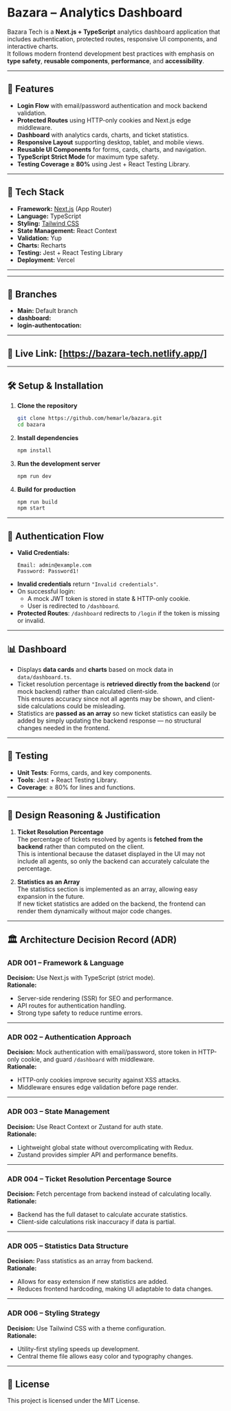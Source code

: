 # Bazara – Analytics Dashboard

Bazara Tech is a **Next.js + TypeScript** analytics dashboard application that includes authentication, protected routes, responsive UI components, and interactive charts.  
It follows modern frontend development best practices with emphasis on **type safety**, **reusable components**, **performance**, and **accessibility**.

---

## 📌 Features

- **Login Flow** with email/password authentication and mock backend validation.
- **Protected Routes** using HTTP-only cookies and Next.js edge middleware.
- **Dashboard** with analytics cards, charts, and ticket statistics.
- **Responsive Layout** supporting desktop, tablet, and mobile views.
- **Reusable UI Components** for forms, cards, charts, and navigation.
- **TypeScript Strict Mode** for maximum type safety.
- **Testing Coverage ≥ 80%** using Jest + React Testing Library.

---

## 🚀 Tech Stack

- **Framework:** [Next.js](https://nextjs.org/) (App Router)
- **Language:** TypeScript
- **Styling:** [Tailwind CSS](https://tailwindcss.com/)
- **State Management:** React Context
- **Validation:** Yup 
- **Charts:** Recharts
- **Testing:** Jest + React Testing Library
- **Deployment:** Vercel

---

---

## 🚀 Branches

- **Main:** Default branch
- **dashboard:** 
- **login-authentocation:** 
---


## 🚀 Live Link: [https://bazara-tech.netlify.app/]

---

## 🛠 Setup & Installation

1. **Clone the repository**
   ```bash
   git clone https://github.com/hemarle/bazara.git
   cd bazara
   ```

2. **Install dependencies**
   ```bash
   npm install
   ```

3. **Run the development server**
   ```bash
   npm run dev
   ```

4. **Build for production**
   ```bash
   npm run build
   npm start
   ```



---

## 🔑 Authentication Flow

- **Valid Credentials:**
  ```
  Email: admin@example.com
  Password: Password1!
  ```
- **Invalid credentials** return `"Invalid credentials"`.
- On successful login:
  - A mock JWT token is stored in state & HTTP-only cookie.
  - User is redirected to `/dashboard`.
- **Protected Routes**: `/dashboard` redirects to `/login` if the token is missing or invalid.

---

## 📊 Dashboard

- Displays **data cards** and **charts** based on mock data in `data/dashboard.ts`.
- Ticket resolution percentage is **retrieved directly from the backend** (or mock backend) rather than calculated client-side.  
  This ensures accuracy since not all agents may be shown, and client-side calculations could be misleading.
- Statistics are **passed as an array** so new ticket statistics can easily be added by simply updating the backend response — no structural changes needed in the frontend.

---

## 🧪 Testing

- **Unit Tests**: Forms, cards, and key components.
- **Tools**: Jest + React Testing Library.
- **Coverage**: ≥ 80% for lines and functions.

---

## 🎯 Design Reasoning & Justification

1. **Ticket Resolution Percentage**  
   The percentage of tickets resolved by agents is **fetched from the backend** rather than computed on the client.  
   This is intentional because the dataset displayed in the UI may not include all agents, so only the backend can accurately calculate the percentage.

2. **Statistics as an Array**  
   The statistics section is implemented as an array, allowing easy expansion in the future.  
   If new ticket statistics are added on the backend, the frontend can render them dynamically without major code changes.

---

## 🏛 Architecture Decision Record (ADR)

### ADR 001 – Framework & Language
**Decision:** Use Next.js with TypeScript (strict mode).  
**Rationale:**  
- Server-side rendering (SSR) for SEO and performance.  
- API routes for authentication handling.  
- Strong type safety to reduce runtime errors.  

---

### ADR 002 – Authentication Approach
**Decision:** Mock authentication with email/password, store token in HTTP-only cookie, and guard `/dashboard` with middleware.  
**Rationale:**  
- HTTP-only cookies improve security against XSS attacks.  
- Middleware ensures edge validation before page render.  

---

### ADR 003 – State Management
**Decision:** Use React Context or Zustand for auth state.  
**Rationale:**  
- Lightweight global state without overcomplicating with Redux.  
- Zustand provides simpler API and performance benefits.  

---

### ADR 004 – Ticket Resolution Percentage Source
**Decision:** Fetch percentage from backend instead of calculating locally.  
**Rationale:**  
- Backend has the full dataset to calculate accurate statistics.  
- Client-side calculations risk inaccuracy if data is partial.  

---

### ADR 005 – Statistics Data Structure
**Decision:** Pass statistics as an array from backend.  
**Rationale:**  
- Allows for easy extension if new statistics are added.  
- Reduces frontend hardcoding, making UI adaptable to data changes.  

---

### ADR 006 – Styling Strategy
**Decision:** Use Tailwind CSS with a theme configuration.  
**Rationale:**  
- Utility-first styling speeds up development.  
- Central theme file allows easy color and typography changes.  

---

## 📄 License

This project is licensed under the MIT License.
